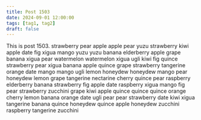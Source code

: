 ```yaml
---
title: Post 1503
date: 2024-09-01 12:00:00
tags: [tag1, tag2]
draft: false
---
```

This is post 1503.
strawberry
pear
apple
apple
pear
yuzu
strawberry
kiwi
apple
date
fig
xigua
mango
yuzu
yuzu
banana
elderberry
apple
grape
banana
xigua
pear
watermelon
watermelon
xigua
ugli
kiwi
fig
quince
strawberry
pear
xigua
banana
apple
quince
grape
strawberry
tangerine
orange
date
mango
mango
ugli
lemon
honeydew
honeydew
mango
pear
honeydew
lemon
grape
tangerine
nectarine
cherry
quince
pear
raspberry
elderberry
banana
strawberry
fig
apple
date
raspberry
xigua
mango
fig
pear
strawberry
zucchini
grape
kiwi
apple
quince
quince
quince
orange
cherry
lemon
banana
orange
date
ugli
pear
pear
strawberry
date
kiwi
xigua
tangerine
banana
quince
honeydew
quince
apple
honeydew
zucchini
raspberry
tangerine
zucchini
